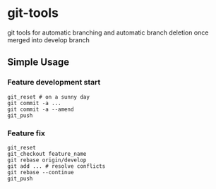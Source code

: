 # git-tools
git tools for automatic branching and automatic branch deletion once merged into develop branch

## Simple Usage

### Feature development start

```
git_reset # on a sunny day
git commit -a ...
git commit -a --amend
git_push
```

### Feature fix

```
git_reset
git_checkout feature_name
git rebase origin/develop
git add ... # resolve conflicts
git rebase --continue
git_push
```


